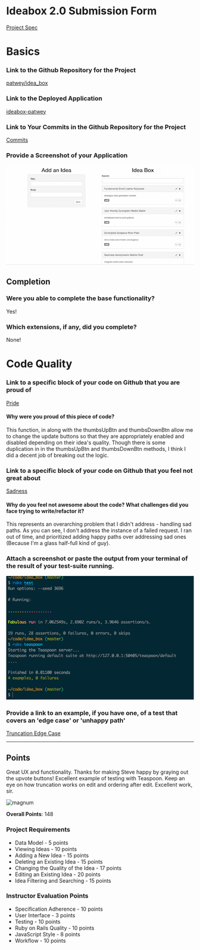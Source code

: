 # Ideabox 2.0 Submission Form
[Project Spec](https://github.com/turingschool/curriculum/blob/master/source/projects/revenge_of_idea_box.markdown)

# Basics

### Link to the Github Repository for the Project

[patwey/idea_box](http://github.com/patwey/idea_box)

### Link to the Deployed Application

[ideabox-patwey](http://ideabox-patwey.herokuapp.com/)

### Link to Your Commits in the Github Repository for the Project

[Commits](http://github.com/patwey/idea_box/commits/master)

### Provide a Screenshot of your Application

![ideabox](images/patwey-ideabox.png)

## Completion

### Were you able to complete the base functionality?

Yes!

### Which extensions, if any, did you complete?

None!

# Code Quality

### Link to a specific block of your code on Github that you are proud of

[Pride](https://github.com/patwey/idea_box/blob/master/app/assets/javascripts/idea_renderer.js#L24)

#### Why were you proud of this piece of code?

This function, in along with the thumbsUpBtn and thumbsDownBtn allow me to change the update buttons so that they are appropriately enabled and disabled depending on their idea's quality.  Though there is some duplication in in the thumbsUpBtn and thumbsDownBtn methods, I think I did a decent job of breaking out the logic.

### Link to a specific block of your code on Github that you feel not great about

[Sadness](https://github.com/patwey/idea_box/blob/master/app/assets/javascripts/idea_editor.js#L33)

#### Why do you feel not awesome about the code? What challenges did you face trying to write/refactor it?

This represents an overarching problem that I didn't address - handling sad paths. As you can see, I don't address the instance of a failed request. I ran out of time, and prioritized adding happy paths over addressing sad ones (Because I'm a glass half-full kind of guy).

### Attach a screenshot or paste the output from your terminal of the result of your test-suite running.

![test suite](images/patwey-test-suite.png)

### Provide a link to an example, if you have one, of a test that covers an 'edge case' or 'unhappy path'

[Truncation Edge Case](https://github.com/patwey/idea_box/blob/master/spec/javascripts/truncate_body_spec.js#L29)

---

## Points

Great UX and functionality. Thanks for making Steve happy by graying out the upvote buttons! Excellent example of testing with Teaspoon. Keep an eye on how truncation works on edit and ordering after edit. Excellent work, sir.

![magnum](http://i.giphy.com/J3qNGf9B6WjgA.gif)

**Overall Points**: 148

### Project Requirements

* Data Model - 5 points
* Viewing Ideas - 10 points
* Adding a New Idea - 15 points
* Deleting an Existing Idea - 15 points
* Changing the Quality of the Idea - 17 points
* Editing an Existing Idea - 20 points
* Idea Filtering and Searching - 15 points

### Instructor Evaluation Points

* Specification Adherence - 10 points
* User Interface - 3 points
* Testing - 10 points
* Ruby on Rails Quality - 10 points
* JavaScript Style - 8 points
* Workflow - 10 points
